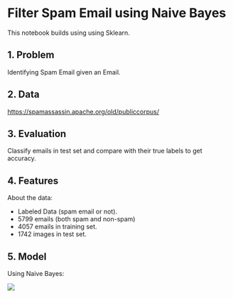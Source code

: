 # Filter Spam Email using Naive Bayes

This notebook builds using using Sklearn.

## 1. Problem

Identifying Spam Email given an Email.


## 2. Data

https://spamassassin.apache.org/old/publiccorpus/

## 3. Evaluation

Classify emails in test set and compare with their true labels to get accuracy.

## 4. Features

About the data:
- Labeled Data (spam email or not).
- 5799 emails (both spam and non-spam)
- 4057 emails in training set.
- 1742 images in test set.

## 5. Model
Using Naive Bayes:

<img src="https://render.githubusercontent.com/render/math?math=P(Spam \, | \, X) = \frac{P(X \, | \, Spam) \, P(Spam)} {P(X)}">
